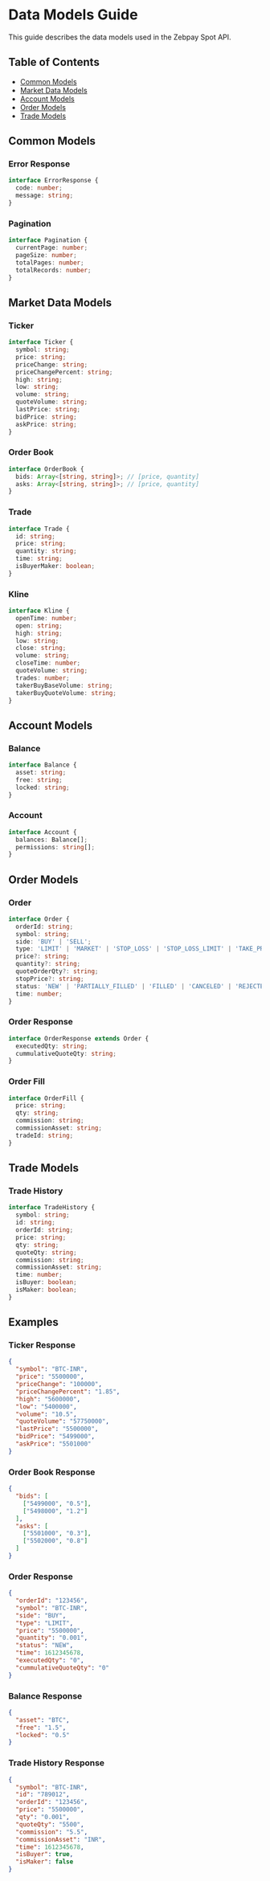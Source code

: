 # Data Models Guide

This guide describes the data models used in the Zebpay Spot API.

## Table of Contents
- [Common Models](#common-models)
- [Market Data Models](#market-data-models)
- [Account Models](#account-models)
- [Order Models](#order-models)
- [Trade Models](#trade-models)

## Common Models

### Error Response
```typescript
interface ErrorResponse {
  code: number;
  message: string;
}
```

### Pagination
```typescript
interface Pagination {
  currentPage: number;
  pageSize: number;
  totalPages: number;
  totalRecords: number;
}
```

## Market Data Models

### Ticker
```typescript
interface Ticker {
  symbol: string;
  price: string;
  priceChange: string;
  priceChangePercent: string;
  high: string;
  low: string;
  volume: string;
  quoteVolume: string;
  lastPrice: string;
  bidPrice: string;
  askPrice: string;
}
```

### Order Book
```typescript
interface OrderBook {
  bids: Array<[string, string]>; // [price, quantity]
  asks: Array<[string, string]>; // [price, quantity]
}
```

### Trade
```typescript
interface Trade {
  id: string;
  price: string;
  quantity: string;
  time: string;
  isBuyerMaker: boolean;
}
```

### Kline
```typescript
interface Kline {
  openTime: number;
  open: string;
  high: string;
  low: string;
  close: string;
  volume: string;
  closeTime: number;
  quoteVolume: string;
  trades: number;
  takerBuyBaseVolume: string;
  takerBuyQuoteVolume: string;
}
```

## Account Models

### Balance
```typescript
interface Balance {
  asset: string;
  free: string;
  locked: string;
}
```

### Account
```typescript
interface Account {
  balances: Balance[];
  permissions: string[];
}
```

## Order Models

### Order
```typescript
interface Order {
  orderId: string;
  symbol: string;
  side: 'BUY' | 'SELL';
  type: 'LIMIT' | 'MARKET' | 'STOP_LOSS' | 'STOP_LOSS_LIMIT' | 'TAKE_PROFIT' | 'TAKE_PROFIT_LIMIT';
  price?: string;
  quantity?: string;
  quoteOrderQty?: string;
  stopPrice?: string;
  status: 'NEW' | 'PARTIALLY_FILLED' | 'FILLED' | 'CANCELED' | 'REJECTED' | 'EXPIRED';
  time: number;
}
```

### Order Response
```typescript
interface OrderResponse extends Order {
  executedQty: string;
  cummulativeQuoteQty: string;
}
```

### Order Fill
```typescript
interface OrderFill {
  price: string;
  qty: string;
  commission: string;
  commissionAsset: string;
  tradeId: string;
}
```

## Trade Models

### Trade History
```typescript
interface TradeHistory {
  symbol: string;
  id: string;
  orderId: string;
  price: string;
  qty: string;
  quoteQty: string;
  commission: string;
  commissionAsset: string;
  time: number;
  isBuyer: boolean;
  isMaker: boolean;
}
```

## Examples

### Ticker Response
```json
{
  "symbol": "BTC-INR",
  "price": "5500000",
  "priceChange": "100000",
  "priceChangePercent": "1.85",
  "high": "5600000",
  "low": "5400000",
  "volume": "10.5",
  "quoteVolume": "57750000",
  "lastPrice": "5500000",
  "bidPrice": "5499000",
  "askPrice": "5501000"
}
```

### Order Book Response
```json
{
  "bids": [
    ["5499000", "0.5"],
    ["5498000", "1.2"]
  ],
  "asks": [
    ["5501000", "0.3"],
    ["5502000", "0.8"]
  ]
}
```

### Order Response
```json
{
  "orderId": "123456",
  "symbol": "BTC-INR",
  "side": "BUY",
  "type": "LIMIT",
  "price": "5500000",
  "quantity": "0.001",
  "status": "NEW",
  "time": 1612345678,
  "executedQty": "0",
  "cummulativeQuoteQty": "0"
}
```

### Balance Response
```json
{
  "asset": "BTC",
  "free": "1.5",
  "locked": "0.5"
}
```

### Trade History Response
```json
{
  "symbol": "BTC-INR",
  "id": "789012",
  "orderId": "123456",
  "price": "5500000",
  "qty": "0.001",
  "quoteQty": "5500",
  "commission": "5.5",
  "commissionAsset": "INR",
  "time": 1612345678,
  "isBuyer": true,
  "isMaker": false
}
``` 